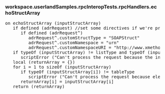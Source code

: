 ### workspace.userlandSamples.rpcInteropTests.rpcHandlers.echoStructArray
<pre>
on echoStructArray (inputStructArray)
   if defined (adrRequest) //set some directives if we're processing a SOAP request
      if defined (adrRequest^)
         adrRequest^.customStructType = "SOAPStruct"
         adrRequest^.customNamespace = "urn"
         adrRequest^.customNamespaceURI = "http://www.xmethods.com/service"
   if typeOf (inputStructArray) != listType and typeOf (inputStructArray) != tableType
      scriptError ("Can't process the request because the input parameter was not an array of structs.")
   local (returnArray = {})
   for i = 1 to sizeOf (inputStructArray)
      if typeOf (inputStructArray[i]) != tableType
         scriptError ("Can't process the request because element " + i + " (1-based) is not a struct.")
      returnArray[i] = inputStructArray[i]
   return (returnArray)

</pre>